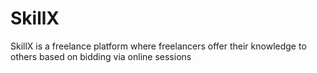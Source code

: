 # SkillX

SkillX is a freelance platform where freelancers offer their knowledge to others based on bidding via online sessions
